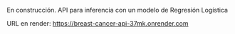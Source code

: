 En construcción.
API para inferencia con un modelo de Regresión Logística

URL en render: 
https://breast-cancer-api-37mk.onrender.com